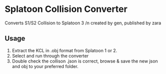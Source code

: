 # Splatoon Collision Converter
Converts S1/S2 Collision to Splatoon 3 /n
created by gen, published by zara

## Usage
1. Extract the KCL in .obj format from Splatoon 1 or 2.
2. Select and run through the converter
3. Double check the collison .json is correct, browse & save the new json and obj to your preferred folder.
